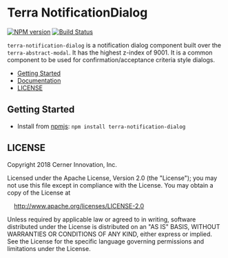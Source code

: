 # Terra NotificationDialog

[![NPM version](http://img.shields.io/npm/v/terra-notification-dialog.svg)](https://www.npmjs.org/package/terra-notification-dialog)
[![Build Status](https://travis-ci.org/cerner/terra-framework.svg?branch=master)](https://travis-ci.org/cerner/terra-framework)

`terra-notification-dialog` is a notification dialog component built over the `terra-abstract-modal`. It has the highest z-index of 9001. It is a common component to be used for confirmation/acceptance criteria style dialogs.

- [Getting Started](#getting-started)
- [Documentation](https://github.com/cerner/terra-framework/tree/master/packages/terra-notification-dialog/docs)
- [LICENSE](#license)

## Getting Started

- Install from [npmjs](https://www.npmjs.com): `npm install terra-notification-dialog`

## LICENSE

Copyright 2018 Cerner Innovation, Inc.

Licensed under the Apache License, Version 2.0 (the "License"); you may not use this file except in compliance with the License. You may obtain a copy of the License at

&nbsp;&nbsp;&nbsp;&nbsp;http://www.apache.org/licenses/LICENSE-2.0

Unless required by applicable law or agreed to in writing, software distributed under the License is distributed on an "AS IS" BASIS, WITHOUT WARRANTIES OR CONDITIONS OF ANY KIND, either express or implied. See the License for the specific language governing permissions and limitations under the License.
